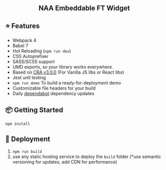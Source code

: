  <div align="center">
  <h2>NAA Embeddable FT Widget</h2>

</div>

## ⭐️ Features

- Webpack 4
- Babel 7
- Hot Reloading (`npm run dev`)
- CSS Autoprefixer
- SASS/SCSS support
- UMD exports, so your library works everywhere.
- Based on [CRA v3.0.0](https://github.com/facebook/create-react-app/releases/tag/v3.0.0) (For Vanilla JS libs or React libs)
- Jest unit testing
- `npm run demo` To build a ready-for-deployment demo
- Customizable file headers for your build
- Daily [dependabot](https://dependabot.com) dependency updates

## 📦 Getting Started

```
npm install
```

## 🚀 Deployment

1. `npm run build`
2. use any static hosting service to deploy the `build` folder (\*use semantic versioning for updates, add CDN for performance)
